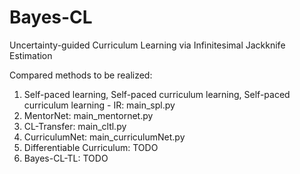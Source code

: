 # Bayes-CL

Uncertainty-guided Curriculum Learning via Infinitesimal Jackknife Estimation

Compared methods to be realized:  

1. Self-paced learning, Self-paced curriculum learning, Self-paced curriculum learning - IR: main_spl.py  
2. MentorNet: main_mentornet.py  
3. CL-Transfer: main_cltl.py  
4. CurriculumNet: main_curriculumNet.py  
5. Differentiable Curriculum: TODO  
6. Bayes-CL-TL: TODO  